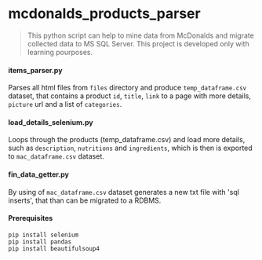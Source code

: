 # mcdonalds_products_parser

> This python script can help to mine data from McDonalds and migrate collected data to MS SQL Server.
> This project is developed only with learning pourposes.

#### items_parser.py
Parses all html files from `files` directory and produce `temp_dataframe.csv` dataset, that contains a product `id`, `title`, `link` to a page with more details, `picture` url and a list of `categories`.

#### load_details_selenium.py
Loops through the products (temp_dataframe.csv) and load more details, such as `description`, `nutritions` and `ingredients`, which is then is exported to `mac_dataframe.csv` dataset. 

#### fin_data_getter.py
By using of `mac_dataframe.csv` dataset generates a new txt file with 'sql inserts', that than can be migrated to a RDBMS.

#### Prerequisites
```
pip install selenium
pip install pandas
pip install beautifulsoup4
```
